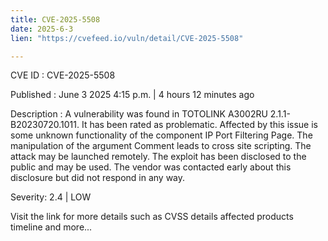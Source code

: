 ```yaml
---
title: CVE-2025-5508
date: 2025-6-3
lien: "https://cvefeed.io/vuln/detail/CVE-2025-5508"

---
```


CVE ID : CVE-2025-5508

Published :  June 3
2025
4:15 p.m. | 4 hours
12 minutes ago

Description : A vulnerability was found in TOTOLINK A3002RU 2.1.1-B20230720.1011. It has been rated as problematic. Affected by this issue is some unknown functionality of the component IP Port Filtering Page. The manipulation of the argument Comment leads to cross site scripting. The attack may be launched remotely. The exploit has been disclosed to the public and may be used. The vendor was contacted early about this disclosure but did not respond in any way.

Severity: 2.4 | LOW

Visit the link for more details
such as CVSS details
affected products
timeline
and more...
